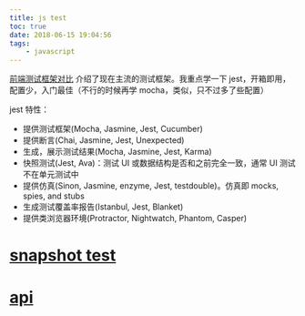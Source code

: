 ```yaml
---
title: js test
toc: true
date: 2018-06-15 19:04:56
tags:
	- javascript
---
```


[前端测试框架对比](https://www.cnblogs.com/lihuanqing/p/8533552.html) 介绍了现在主流的测试框架。我重点学一下 jest，开箱即用，配置少，入门最佳（不行的时候再学 mocha，类似，只不过多了些配置）

jest 特性：

* 提供测试框架(Mocha, Jasmine, Jest, Cucumber)
* 提供断言(Chai, Jasmine, Jest, Unexpected)
* 生成，展示测试结果(Mocha, Jasmine, Jest, Karma)
* 快照测试(Jest, Ava)：测试 UI 或数据结构是否和之前完全一致，通常 UI 测试不在单元测试中
* 提供仿真(Sinon, Jasmine, enzyme, Jest, testdouble)。仿真即 mocks, spies, and stubs
* 生成测试覆盖率报告(Istanbul, Jest, Blanket)
* 提供类浏览器环境(Protractor, Nightwatch, Phantom, Casper)

# [snapshot test](https://facebook.github.io/jest/docs/en/snapshot-testing.html)

# [api](https://facebook.github.io/jest/docs/en/api.html)